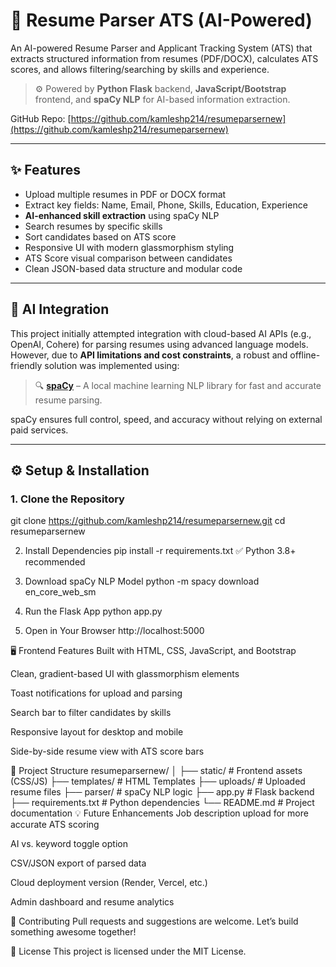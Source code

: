 # 🧠 Resume Parser ATS (AI-Powered)

An AI-powered Resume Parser and Applicant Tracking System (ATS) that extracts structured information from resumes (PDF/DOCX), calculates ATS scores, and allows filtering/searching by skills and experience.

> ⚙️ Powered by **Python Flask** backend, **JavaScript/Bootstrap** frontend, and **spaCy NLP** for AI-based information extraction.

GitHub Repo: [https://github.com/kamleshp214/resumeparsernew](https://github.com/kamleshp214/resumeparsernew)

---

## ✨ Features

- Upload multiple resumes in PDF or DOCX format
- Extract key fields: Name, Email, Phone, Skills, Education, Experience
- **AI-enhanced skill extraction** using spaCy NLP
- Search resumes by specific skills
- Sort candidates based on ATS score
- Responsive UI with modern glassmorphism styling
- ATS Score visual comparison between candidates
- Clean JSON-based data structure and modular code

---

## 🧠 AI Integration

This project initially attempted integration with cloud-based AI APIs (e.g., OpenAI, Cohere) for parsing resumes using advanced language models.  
However, due to **API limitations and cost constraints**, a robust and offline-friendly solution was implemented using:

> 🔍 **[spaCy](https://spacy.io/)** – A local machine learning NLP library for fast and accurate resume parsing.

spaCy ensures full control, speed, and accuracy without relying on external paid services.

---

## ⚙️ Setup & Installation

### 1. Clone the Repository
git clone https://github.com/kamleshp214/resumeparsernew.git
cd resumeparsernew

2. Install Dependencies
pip install -r requirements.txt
✅ Python 3.8+ recommended

3. Download spaCy NLP Model
python -m spacy download en_core_web_sm

4. Run the Flask App
python app.py

5. Open in Your Browser
http://localhost:5000

🖥️ Frontend Features
Built with HTML, CSS, JavaScript, and Bootstrap

Clean, gradient-based UI with glassmorphism elements

Toast notifications for upload and parsing

Search bar to filter candidates by skills

Responsive layout for desktop and mobile

Side-by-side resume view with ATS score bars

📁 Project Structure
resumeparsernew/
│
├── static/                # Frontend assets (CSS/JS)
├── templates/             # HTML Templates
├── uploads/               # Uploaded resume files
├── parser/                # spaCy NLP logic
├── app.py                 # Flask backend
├── requirements.txt       # Python dependencies
└── README.md              # Project documentation
💡 Future Enhancements
Job description upload for more accurate ATS scoring

AI vs. keyword toggle option

CSV/JSON export of parsed data

Cloud deployment version (Render, Vercel, etc.)

Admin dashboard and resume analytics

🤝 Contributing
Pull requests and suggestions are welcome. Let’s build something awesome together!

📜 License
This project is licensed under the MIT License.
